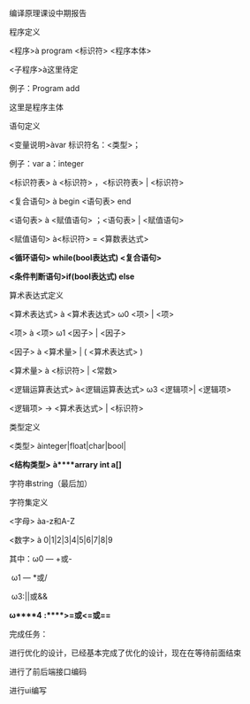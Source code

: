编译原理课设中期报告

程序定义

  <程序>à program <标识符> <程序本体>

  <子程序>à这里待定

例子：Program add

这里是程序主体

语句定义

  <变量说明>àvar 标识符名：<类型>；

例子：var a：integer

<标识符表> à <标识符> ，<标识符表> | <标识符>

<复合语句> à begin <语句表> end

<语句表> à <赋值语句> ；<语句表> | <赋值语句>

<赋值语句> à<标识符> = <算数表达式>

**<****循环语句****> while(bool****表达式****) <****复合语句****>**

**<****条件判断语句****>if(bool****表达式****) else** 

算术表达式定义

<算术表达式> à <算术表达式> ω0 <项> | <项>

<项> à <项> ω1 <因子> | <因子>

<因子> à <算术量> | ( <算术表达式> )

<算术量> à <标识符> | <常数> 

<逻辑运算表达式> à<逻辑运算表达式> ω3 <逻辑项>| <逻辑项>

<逻辑项> -> <算术表达式> | <标识符>

 

类型定义

<类型> àinteger|float|char|bool|

**<****结构类型****>** **à****arrary int a[]**

 字符串string（最后加）

字符集定义

<字母> àa-z和A-Z

<数字> à 0|1|2|3|4|5|6|7|8|9

 其中：ω0 — +或-

​      ω1 — *或/

​      ω3:||或&&

**ω****4** **:****>=****或****<=****或****==**

完成任务：

进行优化的设计，已经基本完成了优化的设计，现在在等待前面结束

进行了前后端接口编码

进行ui编写

